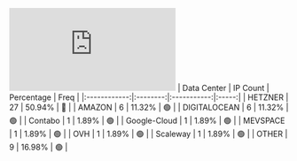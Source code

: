 ![Diagramm](https://github.com/obajay/StateSync-snapshots/blob/main/Projects/Cheqd/1/README.md)
| Data Center | IP Count | Percentage | Freq |
|:------------:|:--------:|:-----------:|:-----:|
| HETZNER | 27 | 50.94% | 🔴 |
| AMAZON | 6 | 11.32% | 🟢 |
| DIGITALOCEAN | 6 | 11.32% | 🟢 |
| Contabo | 1 | 1.89% | 🟢 |
| Google-Cloud | 1 | 1.89% | 🟢 |
| MEVSPACE | 1 | 1.89% | 🟢 |
| OVH | 1 | 1.89% | 🟢 |
| Scaleway | 1 | 1.89% | 🟢 |
| OTHER | 9 | 16.98% | 🟢 |